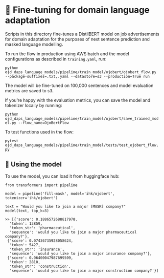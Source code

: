 # :diamond_shape_with_a_dot_inside: Fine-tuning for domain language adaptation

Scripts in this directory fine-tunes a DistilBERT model on job advertisements for domain adaptation for the purposes of next sentence prediction and masked language modelling.

To run the flow in production using AWS batch and the model configurations as described in `training.yaml`, run:

`python ojd_daps_language_models/pipeline/train_model/ojobert/ojobert_flow.py --package-suffixes=.txt,.yaml --datastore=s3 --production=True run`

The model will be fine-tuned on 100,000 sentences and model evaluation metrics are saved to s3.

If you're happy with the evaluation metrics, you can save the model and tokenizer locally by running:

`python ojd_daps_language_models/pipeline/train_model/ojobert/save_trained_model.py --flow_name=OjoBertFlow`

To test functions used in the flow:

`pytest ojd_daps_language_models/pipeline/train_model/tests/test_ojobert_flow.py`

## 📠 Using the model

To use the model, you can load it from huggingface hub:

```
from transformers import pipeline

model = pipeline('fill-mask', model='ihk/ojobert', tokenizer='ihk/ojobert')

text = "Would you like to join a major [MASK] company?"
model(text, top_k=3)

>> [{'score': 0.1886572688817978,
  'token': 13859,
  'token_str': 'pharmaceutical',
  'sequence': 'would you like to join a major pharmaceutical company?'},
 {'score': 0.07436735928058624,
  'token': 5427,
  'token_str': 'insurance',
  'sequence': 'would you like to join a major insurance company?'},
 {'score': 0.06400047987699509,
  'token': 2810,
  'token_str': 'construction',
  'sequence': 'would you like to join a major construction company?'}]
```
